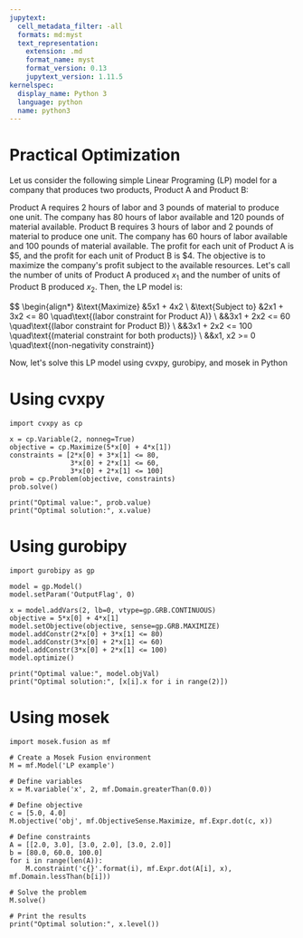 ```yaml
---
jupytext:
  cell_metadata_filter: -all
  formats: md:myst
  text_representation:
    extension: .md
    format_name: myst
    format_version: 0.13
    jupytext_version: 1.11.5
kernelspec:
  display_name: Python 3
  language: python
  name: python3
---
```


# Practical Optimization

Let us consider the following simple Linear Programing (LP) model for a company that produces two products, Product A and Product B:

Product A requires 2 hours of labor and 3 pounds of material to produce one unit. The company has 80 hours of labor available and 120 pounds of material available.
Product B requires 3 hours of labor and 2 pounds of material to produce one unit. The company has 60 hours of labor available and 100 pounds of material available.
The profit for each unit of Product A is $5, and the profit for each unit of Product B is $4.
The objective is to maximize the company's profit subject to the available resources. Let's call the number of units of Product A produced $x_1$ and the number of units of Product B produced $x_2$. Then, the LP model is:

$$
\begin{align*}
&\text{Maximize} &5x1 + 4x2 \\
&\text{Subject to}
&2x1 + 3x2 <= 80 \quad\text{(labor constraint for Product A)} \\
&&3x1 + 2x2 <= 60 \quad\text{(labor constraint for Product B)} \\
&&3x1 + 2x2 <= 100 \quad\text{(material constraint for both products)} \\
&&x1, x2 >= 0 \quad\text{(non-negativity constraint)}

Now, let's solve this LP model using cvxpy, gurobipy, and mosek in Python

# Using cvxpy

```{code-cell}
import cvxpy as cp

x = cp.Variable(2, nonneg=True)
objective = cp.Maximize(5*x[0] + 4*x[1])
constraints = [2*x[0] + 3*x[1] <= 80,
               3*x[0] + 2*x[1] <= 60,
               3*x[0] + 2*x[1] <= 100]
prob = cp.Problem(objective, constraints)
prob.solve()

print("Optimal value:", prob.value)
print("Optimal solution:", x.value)
```

# Using gurobipy

```{code-cell}
import gurobipy as gp

model = gp.Model()
model.setParam('OutputFlag', 0)

x = model.addVars(2, lb=0, vtype=gp.GRB.CONTINUOUS)
objective = 5*x[0] + 4*x[1]
model.setObjective(objective, sense=gp.GRB.MAXIMIZE)
model.addConstr(2*x[0] + 3*x[1] <= 80)
model.addConstr(3*x[0] + 2*x[1] <= 60)
model.addConstr(3*x[0] + 2*x[1] <= 100)
model.optimize()

print("Optimal value:", model.objVal)
print("Optimal solution:", [x[i].x for i in range(2)])
```

# Using mosek
```{code-cell}
import mosek.fusion as mf

# Create a Mosek Fusion environment
M = mf.Model('LP example')

# Define variables
x = M.variable('x', 2, mf.Domain.greaterThan(0.0))

# Define objective
c = [5.0, 4.0]
M.objective('obj', mf.ObjectiveSense.Maximize, mf.Expr.dot(c, x))

# Define constraints
A = [[2.0, 3.0], [3.0, 2.0], [3.0, 2.0]]
b = [80.0, 60.0, 100.0]
for i in range(len(A)):
    M.constraint('c{}'.format(i), mf.Expr.dot(A[i], x), mf.Domain.lessThan(b[i]))

# Solve the problem
M.solve()

# Print the results
print("Optimal solution:", x.level())
```    
    

